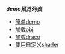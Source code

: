 _**demo预览列表**_
* [简单demo](https://pengyancai.github.io/threejs/index.html)
* [加载obj](https://pengyancai.github.io/threejs/load_obj.html)
* [加载draco](https://pengyancai.github.io/threejs/load_draco.html)
* [使用自定义shader](https://pengyancai.github.io/threejs/use_custom_shader.html)